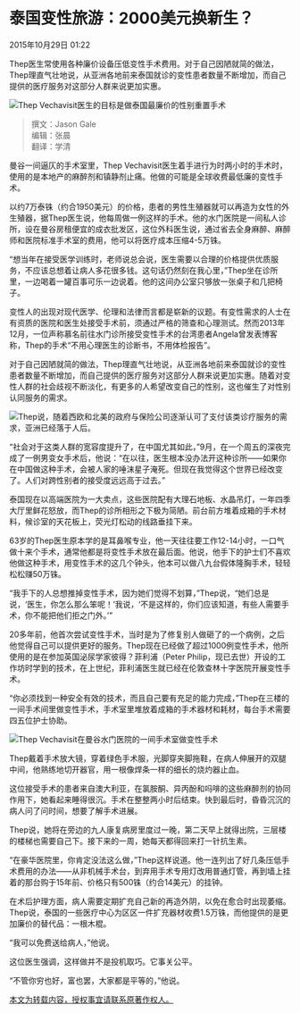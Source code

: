 # 泰国变性旅游：2000美元换新生？

2015年10月29日 01:22

Thep医生常使用各种廉价设备压低变性手术费用。对于自己因陋就简的做法，Thep理直气壮地说，从亚洲各地前来泰国就诊的变性患者数量不断增加，而自己提供的医疗服务对这部分人群来说更加实惠。

![Thep Vechavisit医生的目标是做泰国最廉价的性别重置手术](https://img1.jiemian.com/101/original/20151029/144608152959345600_a700xH.jpg)

> 撰文：Jason Gale  
> 编辑：张晨  
> 翻译：学清

曼谷一间逼仄的手术室里，Thep Vechavisit医生着手进行为时两小时的手术时，使用的是本地产的麻醉剂和镇静剂止痛。他做的可能是全球收费最低廉的变性手术。

以约7万泰铢（约合1950美元）的价格，患者的男性生殖器就可以再造为女性的外生殖器，据Thep医生说，他每周做一例这样的手术。他的水门医院是一间私人诊所，设在曼谷房租便宜的成衣批发区，这位外科医生说，通过省去全身麻醉、麻醉师和医院标准手术室的费用，他可以将医疗成本压缩4-5万铢。

“想当年在接受医学训练时，老师说总会说，医生需要以合理的价格提供优质服务，不应该总想着让病人多花很多钱。这句话仍然刻在我心里，”Thep坐在诊所里，一边喝着一罐百事可乐一边说着。他的这间办公室只够放一张桌子和几把椅子。

变性人的出现对现代医学、伦理和法律而言都是崭新的议题。有变性需求的人士在有资质的医院和医生处接受手术前，须通过严格的筛查和心理测试。然而2013年12月，一位声称慕名前往水门诊所接受变性手术的台湾患者Angela曾发表博客称，Thep的手术“不用心理医生的诊断书，不用体检报告”。

对于自己因陋就简的做法，Thep理直气壮地说，从亚洲各地前来泰国就诊的变性患者数量不断增加，而自己提供的医疗服务对这部分人群来说更加实惠。随着对变性人群的社会歧视不断淡化，有更多的人希望改变自己的性别，这也催生了对性别认同服务的需求。

![Thep说，随着西欧和北美的政府与保险公司逐渐认可了支付该类诊疗服务的需求，亚洲已经落于人后。](https://img3.jiemian.com/101/original/20151029/144608154621946900_a700xH.jpg)

“社会对于这类人群的宽容度提升了，在中国尤其如此，”9月，在一个周五的深夜完成了一例男变女手术后，他说：“在以往，医生根本没办法开这种诊所——如果你在中国做这种手术，会被人家的唾沫星子淹死。但现在我觉得这个世界已经改变了。人们对跨性别者的接受度远远高于过去。”

泰国现在以高端医院为一大卖点，这些医院配有大理石地板、水晶吊灯，一年四季大厅里鲜花怒放，而Thep的诊所相形之下极为简陋。前台前方堆着成箱的手术材料，候诊室的天花板上，荧光灯松动的线路垂挂下来。

63岁的Thep医生原本学的是耳鼻喉专业，他一天往往要工作12-14小时，一口气做十来个手术，通常他都是将变性手术放在最后面。他说，他手下的护士们不喜欢他做这种手术，用变性手术的这几个钟头，他本可以做八九台假体隆胸手术，轻轻松松赚50万铢。

“我手下的人总想推掉变性手术，因为她们觉得不划算，”Thep说，“她们总是说，‘医生，你怎么那么笨呢！’我说，‘不是这样的，你们应该知道，有些人需要手术，你不能把他们拒之门外。’”

20多年前，他首次尝试变性手术，当时是为了修复别人做砸了的一个病例，之后他觉得自己可以提供更好的服务。Thep现在已经做了超过1000例变性手术，他所使用的是在参加英国泌尿学家彼得？菲利浦（Peter Philip，现已去世）开设的工作坊时学到的技术，在上世纪，菲利浦医生就已经在伦敦查林十字医院开展变性手术。

“你必须找到一种安全有效的技术，而且自己要有充足的能力完成，”Thep在三楼的一间手术间里做变性手术，手术室里堆放着成箱的手术器材和耗材，每台手术需要四五位护士协助。

![Thep Vechavisit在曼谷水门医院的一间手术室做变性手术](https://img1.jiemian.com/101/original/20151029/144608155686045200_a700xH.jpg)

Thep戴着手术放大镜，穿着绿色手术服，光脚穿夹脚拖鞋，在病人伸展开的双腿中间，他熟练地切开器官，用一根像焊条一样的细长的烧灼器止血。

这位接受手术的患者来自澳大利亚，在氯胺酮、异丙酚和吗啡的这些麻醉剂的协同作用下，她看起来睡得很沉。手术在整整两小时后结束。快到最后时，昏昏沉沉的病人问了问时间，想要了解手术进展。

Thep说，她将在旁边的九人康复病房里度过一晚，第二天早上就得出院，三层楼的楼梯也需要自己下。接下来的一周，她每天都得回来打一针抗生素。

“在豪华医院里，你肯定没法这么做，”Thep这样说道。他一连列出了好几条压低手术费用的办法——从非机械手术台，到弃用手术专用灯改用普通灯管，再到墙上挂着的那台购于15年前、价格只有500铢（约合14美元）的挂钟。

在术后护理方面，病人需要定期扩充自己新的再造外阴，以免在愈合时出现萎缩。Thep说，泰国的一些医疗中心为区区一件扩充器材收费1.5万铢，而他提供的是更加廉价的替代品：一根木棍。

“我可以免费送给病人，”他说。

这位医生强调，这样做并不是投机取巧。它事关公平。

“不管你穷也好，富也罢，大家都是平等的，”他说。

[本文为转载内容，授权事宜请联系原著作权人。](https://m.jiemian.com/about/copyright.html)